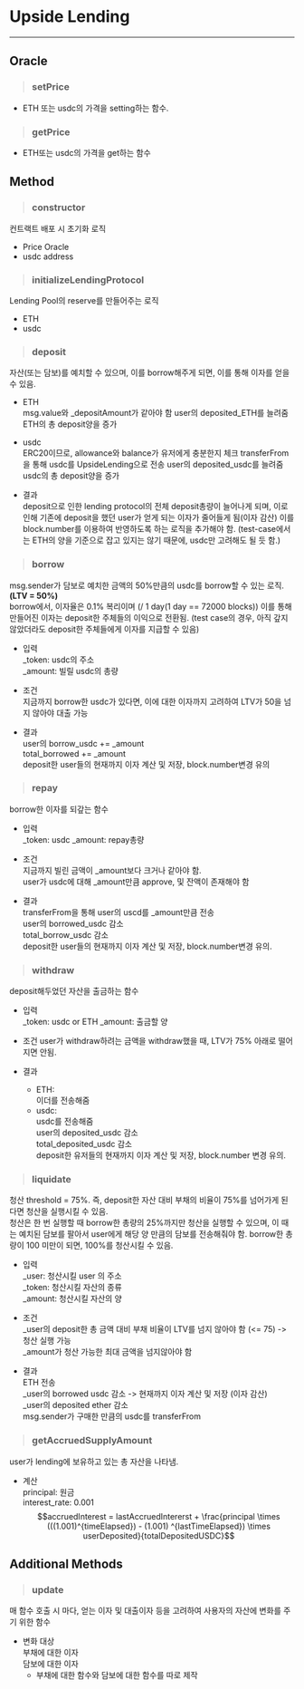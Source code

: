 # Upside Lending
* * *
## Oracle
> ### setPrice
- ETH 또는 usdc의 가격을 setting하는 함수.
> ### getPrice
- ETH또는 usdc의 가격을 get하는 함수

## Method

>### constructor   
컨트랙트 배포 시 초기화 로직
- Price Oracle
- usdc address

>### initializeLendingProtocol
Lending Pool의 reserve를 만들어주는 로직
- ETH
- usdc

>### deposit
자산(또는 담보)를 예치할 수 있으며, 이를 borrow해주게 되면, 이를 통해 이자를 얻을 수 있음.

- ETH   
    msg.value와 _depositAmount가 같아야 함
    user의 deposited_ETH를 늘려줌
    ETH의 총 deposit양을 증가
- usdc   
    ERC20이므로, allowance와 balance가 유저에게 충분한지 체크
    transferFrom을 통해 usdc를 UpsideLending으로 전송
    user의 deposited_usdc를 늘려줌
    usdc의 총 deposit양을 증가

- 결과   
    deposit으로 인한 lending protocol의 전체 deposit총량이 늘어나게 되며, 이로 인해 기존에 deposit을 했던 user가 얻게 되는 이자가 줄어들게 됨(이자 감산)
    이를 block.number를 이용하여 반영하도록 하는 로직을 추가해야 함. (test-case에서는 ETH의 양을 기준으로 잡고 있지는 않기 때문에, usdc만 고려해도 될 듯 함.)

>### borrow
msg.sender가 담보로 예치한 금액의 50%만큼의 usdc를 borrow할 수 있는 로직. **(LTV = 50%)**   
borrow에서, 이자율은 0.1% 복리이며 (/ 1 day(1 day == 72000 blocks)) 이를 통해 만들어진 이자는 deposit한 주체들의 이익으로 전환됨. (test case의 경우, 아직 갚지 않았더라도 deposit한 주체들에게 이자를 지급할 수 있음)

- 입력   
    _token: usdc의 주소   
    _amount: 빌릴 usdc의 총량

- 조건   
    지금까지 borrow한 usdc가 있다면, 이에 대한 이자까지 고려하여 LTV가 50을 넘지 않아야 대출 가능

- 결과   
    user의 borrow_usdc += _amount   
    total_borrowed += _amount   
    deposit한 user들의 현재까지 이자 계산 및 저장, block.number변경 유의

>### repay
borrow한 이자를 되갚는 함수
- 입력   
    _token: usdc
    _amount: repay총량

- 조건    
    지금까지 빌린 금액이 _amount보다 크거나 같아야 함.   
    user가 usdc에 대해 _amount만큼 approve, 및 잔액이 존재해야 함   

- 결과   
    transferFrom을 통해 user의 uscd를 _amount만큼 전송   
    user의 borrowed_usdc 감소   
    total_borrow_usdc 감소   
    deposit한 user들의 현재까지 이자 계산 및 저장, block.number변경 유의.   
    
>### withdraw
deposit해두었던 자산을 출금하는 함수
- 입력   
    _token: usdc or ETH
    _amount: 출금할 양   

- 조건
    user가 withdraw하려는 금액을 withdraw했을 때, LTV가 75% 아래로 떨어지면 안됨.   

- 결과   
    * ETH:    
        이더를 전송해줌
    * usdc:      
        usdc를 전송해줌    
        user의 deposited_usdc 감소   
        total_deposited_usdc 감소   
        deposit한 유저들의 현재까지 이자 계산 및 저장, block.number 변경 유의.

>### liquidate
청산 threshold = 75%. 즉, deposit한 자산 대비 부채의 비율이 75%를 넘어가게 된다면 청산을 실행시킬 수 있음.   
청산은 한 번 실행할 때 borrow한 총량의 25%까지만 청산을 실행할 수 있으며, 이 때는 예치된 담보를 팔아서 user에게 해당 양 만큼의 담보를 전송해줘야 함. borrow한 총량이 100 미만이 되면, 100%를 청산시킬 수 있음.

- 입력   
    _user: 청산시킬 user 의 주소   
    _token: 청산시킬 자산의 종류   
    _amount: 청산시킬 자산의 양   

- 조건   
    _user의 deposit한 총 금액 대비 부채 비율이 LTV를 넘지 않아야 함 (<= 75) -> 청산 실행 가능       
    _amount가 청산 가능한 최대 금액을 넘지않아야 함    

- 결과   
    ETH 전송   
    _user의 borrowed usdc 감소 -> 현재까지 이자 계산 및 저장 (이자 감산)   
    _user의 deposited ether 감소   
    msg.sender가 구매한 만큼의 usdc를 transferFrom   

>### getAccruedSupplyAmount

user가 lending에 보유하고 있는 총 자산을 나타냄.   
- 계산   
    principal: 원금   
    interest_rate: 0.001   
    $$accruedInterest = lastAccruedIntererst + \frac{principal \times (((1.001)^{timeElapsed}) - (1.001) ^{lastTimeElapsed}) \times userDeposited}{totalDepositedUSDC}$$
    
    
## Additional Methods

>### update
매 함수 호출 시 마다, 얻는 이자 및 대출이자 등을 고려하여 사용자의 자산에 변화를 주기 위한 함수   
- 변화 대상       
    부채에 대한 이자   
    담보에 대한 이자   
    * 부채에 대한 함수와 담보에 대한 함수를 따로 제작
